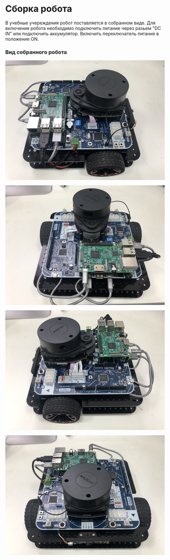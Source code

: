 # Сборка робота

В учебные учереждения робот поставляется в собранном виде. Для включения робота необходимо подключить питание через разьем "DC IN" или подключить аккумулятор. Включить переключатель питания в положение ON.

### Вид собранного робота

![](../.gitbook/assets/img_0716.JPG)

![](../.gitbook/assets/img_0719.JPG)

![](../.gitbook/assets/img_0718.JPG)

![](../.gitbook/assets/img_0717.JPG)

